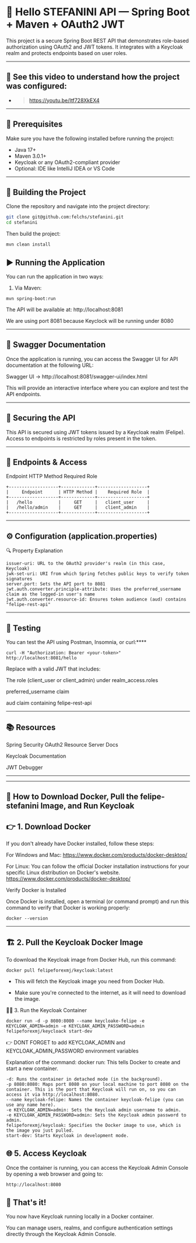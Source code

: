# 📘 Hello STEFANINI API — Spring Boot + Maven + OAuth2 JWT

This project is a secure Spring Boot REST API that demonstrates role-based authorization using OAuth2 and JWT tokens. It integrates with a Keycloak realm and protects endpoints based on user roles.

---

## 🎥 See this video to understand how the project was configured:
- > https://youtu.be/Itf728XkEX4

---

## 🧰 Prerequisites

Make sure you have the following installed before running the project:

- Java 17+
- Maven 3.0.1+
- Keycloak or any OAuth2-compliant provider
- Optional: IDE like IntelliJ IDEA or VS Code

---

## 🚀 Building the Project

Clone the repository and navigate into the project directory:

```bash
git clone git@github.com:felchs/stefanini.git
cd stefanini
```

Then build the project:
```
mvn clean install
```

## ▶️ Running the Application
You can run the application in two ways:

1. Via Maven:
```
mvn spring-boot:run
```

The API will be available at: http://localhost:8081

We are using port 8081 because Keyclock will be running under 8080

---

## 📑 Swagger Documentation
Once the application is running, you can access the Swagger UI for API documentation at the following URL:

Swagger UI -> http://localhost:8081/swagger-ui/index.html

This will provide an interactive interface where you can explore and test the API endpoints.

---

## 🔐 Securing the API
This API is secured using JWT tokens issued by a Keycloak realm (Felipe). Access to endpoints is restricted by roles present in the token.

---

## 🔑 Endpoints & Access

Endpoint	HTTP Method	Required Role
```
+-------------------+-------------+-------------------+
|     Endpoint      | HTTP Method |    Required Role  |
+-------------------+-------------+-------------------+
|   /hello          |     GET     |   client_user     |
|   /hello/admin    |     GET     |   client_admin    |
+-------------------+-------------+-------------------+

```

---

## ⚙️ Configuration (application.properties)

🔍 Property Explanation

```
issuer-uri: URL to the OAuth2 provider's realm (in this case, Keycloak)
jwk-set-uri: URI from which Spring fetches public keys to verify token signatures
server.port: Sets the API port to 8081
jwt.auth.converter.principle-attribute: Uses the preferred_username claim as the logged-in user's name
jwt.auth.converter.resource-id: Ensures token audience (aud) contains "felipe-rest-api"
```
---
## 🧪 Testing
You can test the API using Postman, Insomnia, or curl:****

```
curl -H "Authorization: Bearer <your-token>" http://localhost:8081/hello

```

Replace <your-token> with a valid JWT that includes:

The role (client_user or client_admin) under realm_access.roles

preferred_username claim

aud claim containing felipe-rest-api

---

## 📚 Resources
Spring Security OAuth2 Resource Server Docs

Keycloak Documentation

JWT Debugger

---

---

## 🚀 How to Download Docker, Pull the felipe-stefanini Image, and Run Keycloak

## 👉 1. Download Docker

If you don't already have Docker installed, follow these steps:

For Windows and Mac: https://www.docker.com/products/docker-desktop/

For Linux: You can follow the official Docker installation instructions for your specific Linux distribution on Docker's website.
https://www.docker.com/products/docker-desktop/

Verify Docker is Installed

Once Docker is installed, open a terminal (or command prompt) and run this command to verify that Docker is working properly:

```
docker --version
```

---
## 🏗️ 2. Pull the Keycloak Docker Image
To download the Keycloak image from Docker Hub, run this command:

```
docker pull felipeforexmj/keycloak:latest
```
- This will fetch the Keycloak image you need from Docker Hub.

- Make sure you're connected to the internet, as it will need to download the image.

🏃‍♂️ 3. Run the Keycloak Container

```
docker run -d -p 8080:8080 --name keycloake-felipe -e KEYCLOAK_ADMIN=admin -e KEYCLOAK_ADMIN_PASSWORD=admin felipeforexmj/keycloack start-dev
```
👉 DONT FORGET to add KEYCLOAK_ADMIN and KEYCLOAK_ADMIN_PASSWORD environment variables

Explanation of the command:
docker run: This tells Docker to create and start a new container.

```
-d: Runs the container in detached mode (in the background).
-p 8080:8080: Maps port 8080 on your local machine to port 8080 on the container. This is the port that Keycloak will run on, so you can access it via http://localhost:8080.
--name keycloak-felipe: Names the container keycloak-felipe (you can use any name here).
-e KEYCLOAK_ADMIN=admin: Sets the Keycloak admin username to admin.
-e KEYCLOAK_ADMIN_PASSWORD=admin: Sets the Keycloak admin password to admin.
felipeforexmj/keycloak: Specifies the Docker image to use, which is the image you just pulled.
start-dev: Starts Keycloak in development mode.
```

## 🌐 5. Access Keycloak

Once the container is running, you can access the Keycloak Admin Console by opening a web browser and going to:

```
http://localhost:8080
```

## 🎉 That's it!
You now have Keycloak running locally in a Docker container.

You can manage users, realms, and configure authentication settings directly through the Keycloak Admin Console.
 